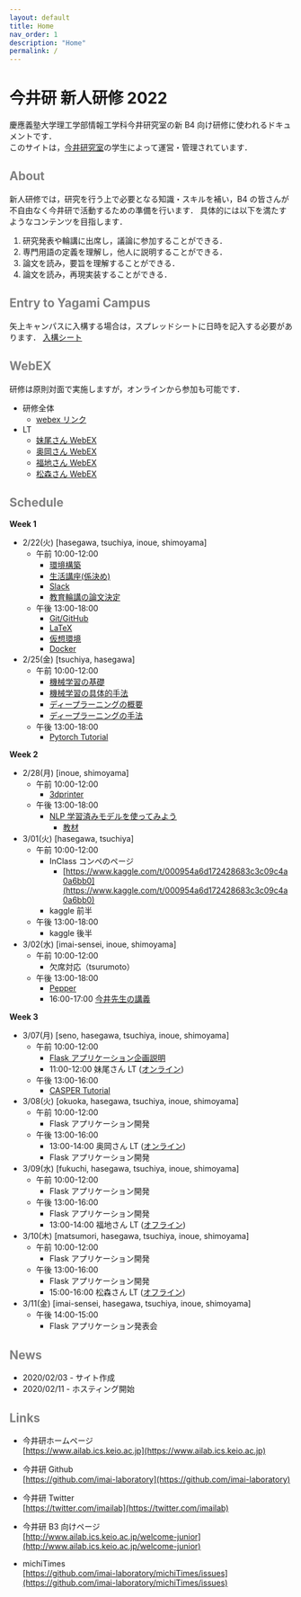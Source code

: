 ```yaml
---
layout: default
title: Home
nav_order: 1
description: "Home"
permalink: /
---
```


# 今井研 新人研修 2022

慶應義塾大学理工学部情報工学科今井研究室の新 B4 向け研修に使われるドキュメントです．<br>
このサイトは，[今井研究室](https://www.ailab.ics.keio.ac.jp/)の学生によって運営・管理されています．

## <font color="Gray">About</font>

新人研修では，研究を行う上で必要となる知識・スキルを補い，B4 の皆さんが不自由なく今井研で活動するための準備を行います．
具体的には以下を満たすようなコンテンツを目指します．

1. 研究発表や輪講に出席し，議論に参加することができる．
2. 専門用語の定義を理解し，他人に説明することができる．
3. 論文を読み，要旨を理解することができる．
4. 論文を読み，再現実装することができる．

## <font color="Gray">Entry to Yagami Campus</font>

矢上キャンパスに入構する場合は，スプレッドシートに日時を記入する必要があります．
[入構シート](https://docs.google.com/spreadsheets/d/1vAsY-7DoxyLsC6cPYtRJkwLacUECRMmgKNGdCuaNVV8/edit?usp=sharing)

## <font color="Gray">WebEX</font>

研修は原則対面で実施しますが，オンラインから参加も可能です．

- 研修全体
  - [webex リンク](https://keio-students.webex.com/keio-students/j.php?MTID=mf4230f88c32aadc01ec76375d750f0b1)
- LT
  - [妹尾さん WebEX](https://keio-students.webex.com/keio-students/j.php?MTID=m26cd6bc421965166c6eb573d90476a66)
  - [奥岡さん WebEX](https://keio-students.webex.com/keio-students/j.php?MTID=m882f4d2348c08b1d730315340a1a78fe)
  - [福地さん WebEX](https://keio-students.webex.com/keio-students/j.php?MTID=m7b3e32ce2de6c0e59869fa5f44aed2a1)
  - [松森さん WebEX](https://keio-students.webex.com/keio-students/j.php?MTID=m69f22b0f39840312edce63a75ee1eb2b)

## <font color="Gray">Schedule</font>

**Week 1**

- 2/22(火) [hasegawa, tsuchiya, inoue, shimoyama]
  - 午前 10:00-12:00
    - [環境構築](https://docs.google.com/document/d/1mniPWc6yAaReyYiHOTIqZQUA8bDn80sR68vUu3vcADc/edit?usp=sharing)
    - [生活講座(係決め)](https://docs.google.com/document/d/1B4rCI8NzUtjvSvfOSsRSM80UlhxbtDNcC1rMJdLYcyc/edit?usp=sharing)
    - [Slack](https://docs.google.com/presentation/d/1EnqJc72O3MqNlcZf-AU7Vrl5a8EnGVmjAd-q0isZ7IM/edit?usp=sharing)
    - [教育輪講の論文決定](https://docs.google.com/document/d/1uwJLSHvreyZiYfX9mkHfxlBiwu6E-PpM1d9R3OFnNJ0/edit?usp=sharing)
  - 午後 13:00-18:00
    - [Git/GitHub](https://www.ailab.ics.keio.ac.jp/b4_induction_training/docs/devops/git.html)
    - [LaTeX](https://www.ailab.ics.keio.ac.jp/b4_induction_training/docs/tex)
    - [仮想環境](https://www.ailab.ics.keio.ac.jp/b4_induction_training/docs/devops/miniforge.html)
    - [Docker](https://www.ailab.ics.keio.ac.jp/b4_induction_training/docs/devops/dockder.html)
- 2/25(金) [tsuchiya, hasegawa]
  - 午前 10:00-12:00
    - [機械学習の基礎](https://www.ailab.ics.keio.ac.jp/b4_induction_training/docs/dlg/chapter2.html)
    - [機械学習の具体的手法](https://www.ailab.ics.keio.ac.jp/b4_induction_training/docs/dlg/chapter3.html)
    - [ディープラーニングの概要](https://docs.google.com/presentation/d/1QbvB179HnsLqvQEMGg7SKlLGs3sRzdAppSfW8PYeCpI/edit?usp=sharing)
    - [ディープラーニングの手法](https://docs.google.com/presentation/d/1_mvCk0uAARY7tdAuWQcw7wRouEbjA7PpX4UM3IGzRHY/edit?usp=sharing)
  - 午後 13:00-18:00
    - [Pytorch Tutorial](https://drive.google.com/drive/folders/1IpRenRSeODmH0ECTKWOVMdhAxx0q0bEG?usp=sharing)

**Week 2**

- 2/28(月) [inoue, shimoyama]
  - 午前 10:00-12:00
    - [3dprinter](https://docs.google.com/presentation/d/1LmCIy33uRHKB4NX42C_KYBdcg1ZRBhtYCF_Vigfv63k/edit?usp=sharing)
  - 午後 13:00-18:00
    - [NLP 学習済みモデルを使ってみよう](https://docs.google.com/presentation/d/1oNdA2Ih4rgQCnlezI2UMdGS-Hf2AhVgT-5-UIcW8Os4/edit?usp=sharing)
      - [教材](https://colab.research.google.com/drive/1Uve4sIMaar5aUlUQIJEtZwB-zRJvsp15?usp=sharing)
- 3/01(火) [hasegawa, tsuchiya]
  - 午前 10:00-12:00
    - InClass コンペのページ
      - [https://www.kaggle.com/t/000954a6d172428683c3c09c4a0a6bb0](https://www.kaggle.com/t/000954a6d172428683c3c09c4a0a6bb0)
    - kaggle 前半
  - 午後 13:00-18:00
    - kaggle 後半
- 3/02(水) [imai-sensei, inoue, shimoyama]
  - 午前 10:00-12:00
    - 欠席対応（tsurumoto）
  - 午後 13:00-18:00
    - [Pepper](https://docs.google.com/presentation/d/1DzaGYKmhlk0JJFt71uKjwHtIdbj1QPNhfdD24gP4oNU/edit?usp=sharing)
    - 16:00-17:00 [今井先生の講義](#)

**Week 3**

- 3/07(月) [seno, hasegawa, tsuchiya, inoue, shimoyama]
  - 午前 10:00-12:00
    - [Flask アプリケーション企画説明](#)
    - 11:00-12:00 妹尾さん LT ([オンライン](https://keio-students.webex.com/keio-students/j.php?MTID=m26cd6bc421965166c6eb573d90476a66))
  - 午後 13:00-16:00
    - [CASPER Tutorial](#)
- 3/08(火) [okuoka, hasegawa, tsuchiya, inoue, shimoyama]
  - 午前 10:00-12:00
    - Flask アプリケーション開発
  - 午後 13:00-16:00
    - 13:00-14:00 奥岡さん LT ([オンライン](https://keio-students.webex.com/keio-students/j.php?MTID=m882f4d2348c08b1d730315340a1a78fe))
    - Flask アプリケーション開発
- 3/09(水) [fukuchi, hasegawa, tsuchiya, inoue, shimoyama]
  - 午前 10:00-12:00
    - Flask アプリケーション開発
  - 午後 13:00-16:00
    - Flask アプリケーション開発
    - 13:00-14:00 福地さん LT ([オフライン](https://keio-students.webex.com/keio-students/j.php?MTID=m7b3e32ce2de6c0e59869fa5f44aed2a1))
- 3/10(木) [matsumori, hasegawa, tsuchiya, inoue, shimoyama]
  - 午前 10:00-12:00
    - Flask アプリケーション開発
  - 午後 13:00-16:00
    - Flask アプリケーション開発
    - 15:00-16:00 松森さん LT ([オフライン](https://keio-students.webex.com/keio-students/j.php?MTID=m69f22b0f39840312edce63a75ee1eb2b))
- 3/11(金) [imai-sensei, hasegawa, tsuchiya, inoue, shimoyama]
  - 午後 14:00-15:00
    - Flask アプリケーション発表会

## <font color="Gray">News</font>

- 2020/02/03 - サイト作成
- 2020/02/11 - ホスティング開始

## <font color="Gray">Links</font>

- 今井研ホームページ<br>
  [https://www.ailab.ics.keio.ac.jp](https://www.ailab.ics.keio.ac.jp)

- 今井研 Github<br>
  [https://github.com/imai-laboratory](https://github.com/imai-laboratory)

- 今井研 Twitter<br>
  [https://twitter.com/imailab](https://twitter.com/imailab)

- 今井研 B3 向けページ<br>
  [http://www.ailab.ics.keio.ac.jp/welcome-junior](http://www.ailab.ics.keio.ac.jp/welcome-junior)

- michiTimes<br>
  [https://github.com/imai-laboratory/michiTimes/issues](https://github.com/imai-laboratory/michiTimes/issues)
